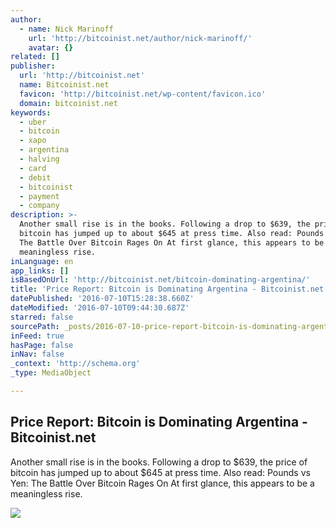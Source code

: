 ```yaml
---
author:
  - name: Nick Marinoff
    url: 'http://bitcoinist.net/author/nick-marinoff/'
    avatar: {}
related: []
publisher:
  url: 'http://bitcoinist.net'
  name: Bitcoinist.net
  favicon: 'http://bitcoinist.net/wp-content/favicon.ico'
  domain: bitcoinist.net
keywords:
  - uber
  - bitcoin
  - xapo
  - argentina
  - halving
  - card
  - debit
  - bitcoinist
  - payment
  - company
description: >-
  Another small rise is in the books. Following a drop to $639, the price of
  bitcoin has jumped up to about $645 at press time. Also read: Pounds vs Yen:
  The Battle Over Bitcoin Rages On At first glance, this appears to be a
  meaningless rise.
inLanguage: en
app_links: []
isBasedOnUrl: 'http://bitcoinist.net/bitcoin-dominating-argentina/'
title: 'Price Report: Bitcoin is Dominating Argentina - Bitcoinist.net'
datePublished: '2016-07-10T15:28:38.660Z'
dateModified: '2016-07-10T09:44:30.687Z'
starred: false
sourcePath: _posts/2016-07-10-price-report-bitcoin-is-dominating-argentina-bitcoinistn.md
inFeed: true
hasPage: false
inNav: false
_context: 'http://schema.org'
_type: MediaObject

---
```

<article style=""><h1>Price Report: Bitcoin is Dominating Argentina - Bitcoinist.net</h1><p>Another small rise is in the books. Following a drop to $639, the price of bitcoin has jumped up to about $645 at press time. Also read: Pounds vs Yen: The Battle Over Bitcoin Rages On At first glance, this appears to be a meaningless rise.</p><img src="http://bitcoinist.net/wp-content/uploads/2016/07/Argentina-Flag.png" /></article>